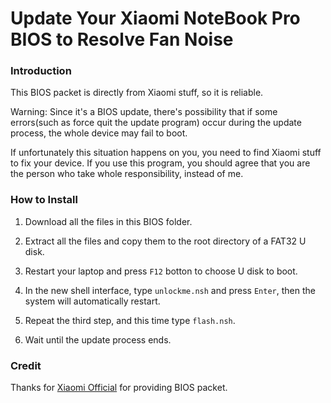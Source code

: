# Update Your Xiaomi NoteBook Pro BIOS to Resolve Fan Noise

### Introduction
This BIOS packet is directly from Xiaomi stuff, so it is reliable.

Warning: Since it's a BIOS update, there's possibility that if some errors(such as force quit the update program) occur during the update process, the whole device may fail to boot.

If unfortunately this situation happens on you, you need to find Xiaomi stuff to fix your device. If you use this program, you should agree that you are the person who take whole responsibility, instead of me.

### How to Install

1. Download all the files in this BIOS folder.

2. Extract all the files and copy them to the root directory of a FAT32 U disk.

3. Restart your laptop and press `F12` botton to choose U disk to boot.

4. In the new shell interface, type `unlockme.nsh` and press `Enter`, then the system will automatically restart.

5. Repeat the third step, and this time type `flash.nsh`.

6. Wait until the update process ends.

### Credit

Thanks for [Xiaomi Official](https://www.mi.com/service/bijiben/) for providing BIOS packet.

